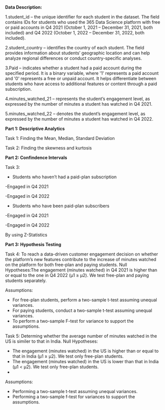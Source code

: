 **Data Description:**

1.student_id – the unique identifier for each student in the dataset. The field contains IDs for students who used the 365 Data Science platform with free or paid accounts in Q4 2021 (October 1, 2021 – December 31, 2021, both included) and Q4 2022 (October 1, 2022 – December 31, 2022, both included).

2.student_country – identifies the country of each student. The field provides information about students’ geographic location and can help analyze regional differences or conduct country-specific analyses.

3.Paid – indicates whether a student had a paid account during the specified period. It is a binary variable, where '1' represents a paid account and '0' represents a free or unpaid account. It helps differentiate between students who have access to additional features or content through a paid subscription.

4.minutes_watched_21 – represents the student’s engagement level, as expressed by the number of minutes a student has watched in Q4 2021.

5.minutes_watched_22 – denotes the student’s engagement level, as expressed by the number of minutes a student has watched in Q4 2022.

**Part 1: Descriptive Analytics**

Task 1: Finding the Mean, Median, Standard Deviation 

Task 2: Finding the skewness and kurtosis

**Part 2: Confindence Intervals**

Task 3: 
* Students who haven’t had a paid-plan subscription
  
-Engaged in Q4 2021

-Engaged in Q4 2022

* Students who have been paid-plan subscribers
 
-Engaged in Q4 2021

-Engaged in Q4 2022

By using Z-Statistics

**Part 3: Hypothesis Testing**

Task 4: To reach a data-driven customer engagement decision on whether the platform’s new features contribute to the increase of minutes watched on the platform for both free-plan and paying students.
Null Hypotheses:The engagement (minutes watched) in Q4 2021 is higher than or equal to the one in Q4 2022 (μ1 ≥ μ2). We test free-plan and paying students separately.

Assumptions: 

* For free-plan students, perform a two-sample t-test assuming unequal variances.
* For paying students, conduct a two-sample t-test assuming unequal variances.
* To perform a two-sample F-test for variance to support the assumptions.
  
Task 5: Determing whether the average number of minutes watched in the US is similer to that in India.
Null Hypotheses: 

* The engagement (minutes watched) in the US is higher than or equal to that in India (μ1 ≥ μ2). We test only free-plan students.
* The engagement (minutes watched) in the US is lower than that in India (μ1 < μ2). We test only free-plan students.
* 
Assumptions:

* Performing a two-sample t-test assuming unequal variances.
* Performing a two-sample f-test for variances to support the assumptions.

